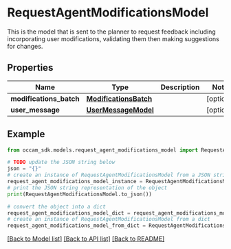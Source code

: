 # RequestAgentModificationsModel

This is the model that is sent to the planner to request feedback including incorporating user modifications, validating them then making suggestions for changes.

## Properties

Name | Type | Description | Notes
------------ | ------------- | ------------- | -------------
**modifications_batch** | [**ModificationsBatch**](ModificationsBatch.md) |  | [optional] 
**user_message** | [**UserMessageModel**](UserMessageModel.md) |  | [optional] 

## Example

```python
from occam_sdk.models.request_agent_modifications_model import RequestAgentModificationsModel

# TODO update the JSON string below
json = "{}"
# create an instance of RequestAgentModificationsModel from a JSON string
request_agent_modifications_model_instance = RequestAgentModificationsModel.from_json(json)
# print the JSON string representation of the object
print(RequestAgentModificationsModel.to_json())

# convert the object into a dict
request_agent_modifications_model_dict = request_agent_modifications_model_instance.to_dict()
# create an instance of RequestAgentModificationsModel from a dict
request_agent_modifications_model_from_dict = RequestAgentModificationsModel.from_dict(request_agent_modifications_model_dict)
```
[[Back to Model list]](../README.md#documentation-for-models) [[Back to API list]](../README.md#documentation-for-api-endpoints) [[Back to README]](../README.md)


